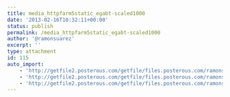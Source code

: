 ```yaml
---
title: media_httpfarm5static_egabt-scaled1000
date: '2013-02-16T10:32:11+00:00'
status: publish
permalink: /media_httpfarm5static_egabt-scaled1000
author: '@ramonsuarez'
excerpt: ''
type: attachment
id: 115
auto_import:
    - 'http://getfile2.posterous.com/getfile/files.posterous.com/ramonsuarez/lkJcdaiIffseJzFmqtDmCpEyweHrvhDirqleaDqGpkJEotruaobhBqjBugdl/media_httpfarm5static_eGaBt.png.scaled1000.png'
    - 'http://getfile2.posterous.com/getfile/files.posterous.com/ramonsuarez/lkJcdaiIffseJzFmqtDmCpEyweHrvhDirqleaDqGpkJEotruaobhBqjBugdl/media_httpfarm5static_eGaBt.png.scaled1000.png'
    - 'http://getfile2.posterous.com/getfile/files.posterous.com/ramonsuarez/lkJcdaiIffseJzFmqtDmCpEyweHrvhDirqleaDqGpkJEotruaobhBqjBugdl/media_httpfarm5static_eGaBt.png.scaled1000.png'
---
```

<!DOCTYPE html PUBLIC "-//W3C//DTD HTML 4.0 Transitional//EN" "http://www.w3.org/TR/REC-html40/loose.dtd">
<?xml encoding="UTF-8">
